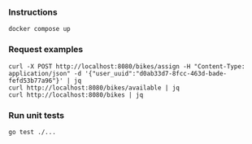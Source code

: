 ### Instructions

```
docker compose up
```

### Request examples

```
curl -X POST http://localhost:8080/bikes/assign -H "Content-Type: application/json" -d '{"user_uuid":"d0ab33d7-8fcc-463d-bade-fefd53b77a96"}' | jq
curl http://localhost:8080/bikes/available | jq
curl http://localhost:8080/bikes | jq
```

### Run unit tests

```
go test ./...
```
